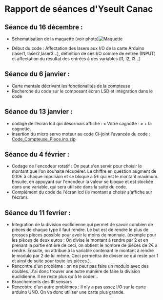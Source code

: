 Rapport de séances d'Yseult Canac
==
Séance du 16 décembre :
-- 
* Schematisation de la maquette (voir photo)![Maquette](https://user-images.githubusercontent.com/120583392/208371088-4b3ca3a4-0e2e-434f-ba41-54d8d0e72067.jpeg)

* Début du code : Affectation des lasers aux I/O de la carte Arduino (laser1, laser2,laser3…), définition de ces I/O comme de entrée (INPUT) et affectation du résultat des entrées à des variables (l1, l2, l3…)

Séance du 6 janvier : 
--
* Carte mentale décrivant les fonctionalités de la compteuse 
* Recherche du code sur le composant écran LSD et intégration dans le code

Séance du 13 janvier : 
--
* codage de l’écran lcd qui désormais affiche : « Votre cagnotte : » + la cagnotte.
* insertion du micro servo moteur au code
Ci-joint l'avancée du code : [Code_Compteuse_Piece.ino.zip](https://github.com/Yseulttt/Projet_Arduino/files/10415652/Code_Compteuse_Piece.ino.zip)

Séance du 4 février :
--
* Codage de l'encodeur rotatif : On peut s'en servir pour choisir le montant que l'on souhaite récupérer. Le chiffre en question augment de 0.10€ à chaque impulsion et se bloque a 5€ qui est le montant maximum. Ensuite, en appuyant sur l'encodeur la valeur se bloque et est stockée dans une variable, qui sera utilisée dans la suite du code. 
* Complément du code de l'écran lcd (le montant a choisir s'affiche sur l'écran).

Séance du 11 fevrier :
--
* Integration de la division euclidienne qui permet de savoir combien de pièces de chaque type il faut rendre. Le but est de rendre le plus de grosses pièces possible pour avoir le moins de monnaie. (exemple pour les pièces de deux euros : On divise le montant à rendre par 2 et en prenant la partie entière de ceci, on obtient le nombre de pièces de 2€ à rendre. Ensuite, on attribue à la variable contenant le montant à rendre le modulo par 2 de lui même. Ceci permettra de diviser ce qui reste par 1 et ainsi de suite pour toute les pièces.).
* Rencontre d'un problème : on ne peut pas faire un modulo avec des doubles. J'ai donc trouver une autre manière de faire la division euclidienne. Il ne reste plus qu'à le coder...
* Branchements des IR sensors
* Rencobtre d'un autre problèmes : Il n'y a pas assez I/O sur la carte arduino UNO. On va donc utiliser une carte plus grande.
